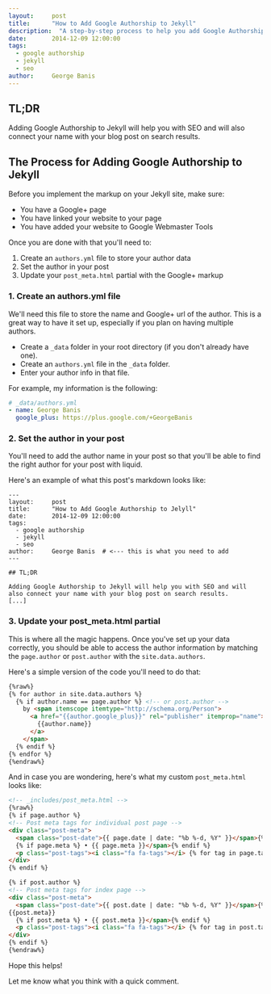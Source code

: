 ```yaml
---
layout:     post
title:      "How to Add Google Authorship to Jekyll"
description:  "A step-by-step process to help you add Google Authorship to your Jekyll blog."
date:       2014-12-09 12:00:00
tags:
  - google authorship
  - jekyll
  - seo
author:     George Banis
---
```


## TL;DR

Adding Google Authorship to Jekyll will help you with SEO and will also connect your name with your blog post on search results.

## The Process for Adding Google Authorship to Jekyll

Before you implement the markup on your Jekyll site, make sure:

- You have a Google+ page
- You have linked your website to your page
- You have added your website to Google Webmaster Tools

Once you are done with that you'll need to:

1. Create an `authors.yml` file to store your author data
2. Set the author in your post
3. Update your `post_meta.html` partial with the Google+ markup

### 1. Create an authors.yml file

We'll need this file to store the name and Google+ url of the author. This is a great way to have it set up, especially if you plan on having multiple authors.

- Create a `_data` folder in your root directory (if you don't already have one).
- Create an `authors.yml` file in the `_data` folder.
- Enter your author info in that file.

For example, my information is the following:

```yaml
# _data/authors.yml
- name: George Banis
  google_plus: https://plus.google.com/+GeorgeBanis

```

### 2. Set the author in your post

You'll need to add the author name in your post so that you'll be able to find the right author for your post with liquid.

Here's an example of what this post's markdown looks like:

```
---
layout:     post
title:      "How to Add Google Authorship to Jelyll"
date:       2014-12-09 12:00:00
tags:
  - google authorship
  - jekyll
  - seo
author:     George Banis  # <--- this is what you need to add
---

## TL;DR

Adding Google Authorship to Jekyll will help you with SEO and will also connect your name with your blog post on search results.
[...]

```

### 3. Update your post_meta.html partial

This is where all the magic happens. Once you've set up your data correctly, you should be able to access the author information by matching the `page.author` or `post.author` with the `site.data.authors`.

Here's a simple version of the code you'll need to do that:

```html
{%raw%}
{% for author in site.data.authors %}
  {% if author.name == page.author %} <!-- or post.author -->
    by <span itemscope itemtype="http://schema.org/Person">
      <a href="{{author.google_plus}}" rel="publisher" itemprop="name">
        {{author.name}}
      </a>
    </span>
  {% endif %}
{% endfor %}
{%endraw%}
```

And in case you are wondering, here's what my custom `post_meta.html` looks like:

```html
<!-- _includes/post_meta.html -->
{%raw%}
{% if page.author %}
<!-- Post meta tags for individual post page -->
<div class="post-meta">
  <span class="post-date">{{ page.date | date: "%b %-d, %Y" }}</span>{% for author in site.data.authors %}{% if author.name == page.author %} • by <span class="post-author" itemscope itemtype="http://schema.org/Person"> <a href="{{author.google_plus}}" rel="publisher" itemprop="name">{{author.name}}</a> </span>{% endif %}{% endfor %}
  {% if page.meta %} • {{ page.meta }}</span>{% endif %}
  <p class="post-tags"><i class="fa fa-tags"></i> {% for tag in page.tags %} <a href="/tags/{{ tag }}" title="View posts tagged with &quot;{{ tag }}&quot;"><u>{{ tag }}</u></a>{% if forloop.last != true %}, {% endif %} {% endfor %}</p>
</div>
{% endif %}

{% if post.author %}
<!-- Post meta tags for index page -->
<div class="post-meta">
  <span class="post-date">{{ post.date | date: "%b %-d, %Y" }}</span>{% for author in site.data.authors %}{% if author.name == post.author %} • by <span class="post-author" itemscope itemtype="http://schema.org/Person"> <a href="{{author.google_plus}}" rel="publisher" itemprop="name">{{author.name}}</a> </span>{% endif %}{% endfor %}
{{post.meta}}
  {% if post.meta %} • {{ post.meta }}</span>{% endif %}
  <p class="post-tags"><i class="fa fa-tags"></i> {% for tag in post.tags %} <a href="/tags/{{ tag }}" title="View posts tagged with &quot;{{ tag }}&quot;">{{ tag }}</a>{% if forloop.last != true %}, {% endif %}{% endfor %}</p>
</div>
{% endif %}
{%endraw%}
```

Hope this helps!

Let me know what you think with a quick comment.

